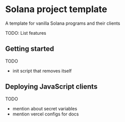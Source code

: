 # Solana project template

A template for vanilla Solana programs and their clients

TODO: List features

## Getting started

TODO

- init script that removes itself

## Deploying JavaScript clients

TODO

- mention about secret variables
- mention vercel configs for docs
